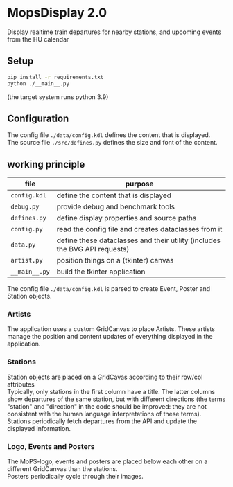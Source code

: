 # MopsDisplay 2.0
Display realtime train departures for nearby stations, and upcoming events from the HU calendar

## Setup
```bash
pip install -r requirements.txt
python ./__main__.py
```
(the target system runs python 3.9)

## Configuration
The config file `./data/config.kdl` defines the content that is displayed.<br>
The source file `./src/defines.py` defines the size and font of the content.

## working principle
| file | purpose |
| ---- | ------- |
| `config.kdl` | define the content that is displayed |
| `debug.py` | provide debug and benchmark tools |
| `defines.py` | define display properties and source paths |
| `config.py` | read the config file and creates dataclasses from it |
| `data.py` | define these dataclasses and their utility (includes the BVG API requests) |
| `artist.py` | position things on a (tkinter) canvas |
| `__main__.py` | build the tkinter application |

The config file `./data/config.kdl` is parsed to create Event, Poster and Station objects.

### Artists
The application uses a custom GridCanvas to place Artists. These artists manage the position and content updates of everything displayed in the application.

### Stations
Station objects are placed on a GridCavas according to their row/col attributes<br>
Typically, only stations in the first column have a title. The latter columns show departures of the same station, but with different directions (the terms "station" and "direction" in the code should be improved: they are not consistent with the human language interpretations of these terms).<br>
Stations periodically fetch departures from the API and update the displayed information.

### Logo, Events and Posters
The MoPS-logo, events and posters are placed below each other on a different GridCanvas than the stations.<br>
Posters periodically cycle through their images.
